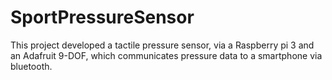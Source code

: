 # SportPressureSensor
This project developed a tactile pressure sensor, via a Raspberry pi 3 and an Adafruit 9-DOF, which communicates pressure data to a smartphone via bluetooth.
